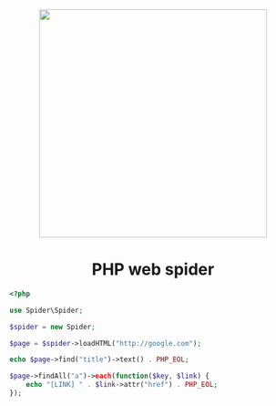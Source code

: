 <div align="center">
    <img src="https://github.com/user-attachments/assets/4d307a59-9eff-4513-a2cc-f16375174244" width="400px" height="400px" />
</div>

<h1 align='center'>
    PHP web spider
</h1>

```php
<?php

use Spider\Spider;

$spider = new Spider;

$page = $spider->loadHTML("http://google.com");

echo $page->find("title")->text() . PHP_EOL;

$page->findAll("a")->each(function($key, $link) {
    echo "[LINK] " . $link->attr("href") . PHP_EOL;
});
```
